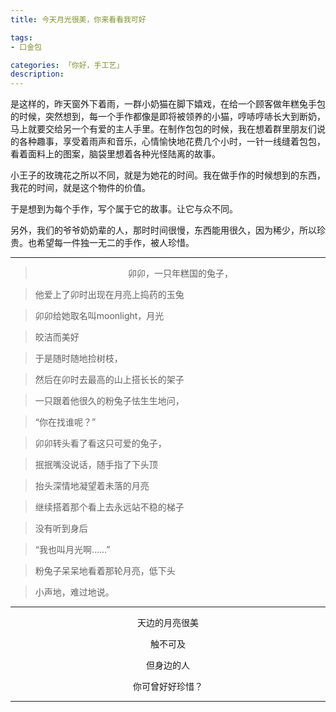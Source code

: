 ```yaml
---
title: 今天月光很美，你来看看我可好

tags: 
- 口金包

categories: 「你好，手工艺」
description: 
---
```


是这样的，昨天窗外下着雨，一群小奶猫在脚下嬉戏，在给一个顾客做年糕兔手包的时候，突然想到，每一个手作都像是即将被领养的小猫，哼哧哼哧长大到断奶，马上就要交给另一个有爱的主人手里。在制作包包的时候，我在想着群里朋友们说的各种趣事，享受着雨声和音乐，心情愉快地花费几个小时，一针一线缝着包包，看着面料上的图案，脑袋里想着各种光怪陆离的故事。

小王子的玫瑰花之所以不同，就是为她花的时间。我在做手作的时候想到的东西，我花的时间，就是这个物件的价值。

于是想到为每个手作，写个属于它的故事。让它与众不同。

另外，我们的爷爷奶奶辈的人，那时时间很慢，东西能用很久，因为稀少，所以珍贵。也希望每一件独一无二的手作，被人珍惜。

---

><center>卯卯，一只年糕国的兔子，

>他爱上了卯时出现在月亮上捣药的玉兔

>卯卯给她取名叫moonlight，月光

>皎洁而美好

>于是随时随地捡树枝，

>然后在卯时去最高的山上搭长长的架子

>一只跟着他很久的粉兔子怯生生地问，

>“你在找谁呢？”

>卯卯转头看了看这只可爱的兔子，

>抿抿嘴没说话，随手指了下头顶

>抬头深情地凝望着未落的月亮

>继续搭着那个看上去永远站不稳的梯子

>没有听到身后

>“我也叫月光啊……”

>粉兔子呆呆地看着那轮月亮，低下头

>小声地，难过地说。</center>

---
<center>天边的月亮很美

触不可及

但身边的人

你可曾好好珍惜？</center>

---

